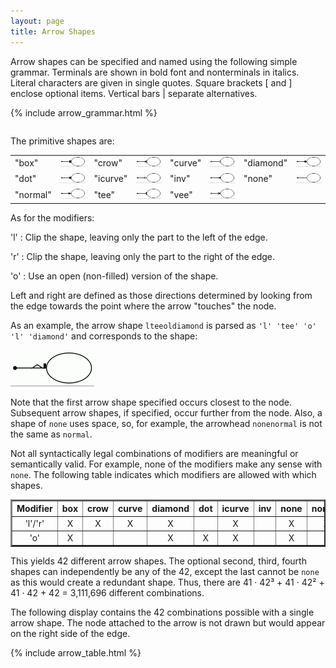 ```yaml
---
layout: page
title: Arrow Shapes
---
```

Arrow shapes can be specified and named using the following simple
grammar. 
Terminals are shown in bold font and nonterminals in italics.
Literal characters are given in single quotes.
Square brackets [ and ] enclose optional items.
Vertical bars | separate alternatives.

<TABLE>
{% include arrow_grammar.html %}
</TABLE>

The primitive shapes are:
<TABLE>
  <TR>
    <TD>"box"</TD><TD><IMG SRC="a_box.gif"></TD>
    <TD>"crow"</TD><TD><IMG SRC="a_crow.gif"></TD>
    <TD>"curve"</TD><TD><IMG SRC="a_curve.gif"></TD>
    <TD>"diamond"</TD><TD><IMG SRC="a_diamond.gif"></TD>
  </TR>
  <TR>
    <TD>"dot"</TD><TD><IMG SRC="a_dot.gif"></TD>
    <TD>"icurve"</TD><TD><IMG SRC="a_icurve.gif"></TD>
    <TD>"inv"</TD><TD><IMG SRC="a_inv.gif"></TD>
    <TD>"none"</TD><TD><IMG SRC="a_none.gif"></TD>
  </TR>
  <TR>
    <TD>"normal"</TD><TD><IMG SRC="a_normal.gif"></TD>
    <TD>"tee"</TD><TD><IMG SRC="a_tee.gif"></TD>
    <TD>"vee"</TD><TD><IMG SRC="a_open.gif"></TD>
  </TR>
</TABLE>

As for the modifiers:

'l'
: Clip the shape, leaving only the part to the left of the edge.

'r'
: Clip the shape, leaving only the part to the right of the edge.

'o'
: Use an open (non-filled) version of the shape.

Left and right are defined as those directions determined by looking
from the edge towards the point where the arrow "touches" the node.

As an example, the arrow shape `lteeoldiamond` is parsed as
`'l' 'tee' 'o' 'l' 'diamond'` and corresponds to the shape:

<IMG SRC="a_lteeoldiamond.gif">

Note that the first arrow shape specified occurs closest to the node.
Subsequent arrow shapes, if specified, occur further from the node.
Also, a shape of `none` uses space, so, for example, the arrowhead `nonenormal`
is not the same as `normal`.

Not all syntactically legal combinations of modifiers are meaningful
or semantically valid.
For example, none of the modifiers make any sense with `none`.
The following table indicates which modifiers are allowed with which shapes.

<TABLE BORDER="2">
<TR ALIGN="CENTER">
 <TH>Modifier</TH>
 <TH>box</TH>
 <TH>crow</TH>
 <TH>curve</TH>
 <TH>diamond</TH>
 <TH>dot</TH>
 <TH>icurve</TH>
 <TH>inv</TH>
 <TH>none</TH>
 <TH>normal</TH>
 <TH>tee</TH>
 <TH>vee</TH>
</TR>
<TR ALIGN="CENTER"><TD>'l'/'r'</TD><TD>X</TD><TD>X</TD><TD>X</TD><TD>X</TD><TD>&nbsp;</TD><TD>X</TD><TD>&nbsp;</TD><TD>X</TD><TD>X</TD><TD>X</TD></TR>
<TR ALIGN="CENTER"><TD>'o'    </TD><TD>X</TD><TD>&nbsp;</TD><TD>&nbsp;</TD><TD>X</TD><TD>X</TD><TD>X</TD><TD>&nbsp;</TD><TD>X</TD><TD>&nbsp;</TD><TD>&nbsp;</TD></TR>
</TABLE>

This yields 42 different arrow shapes. The optional second, third, fourth shapes
can independently be any of the 42, except the last cannot be `none` as
this would create a redundant shape.
Thus, there are 41 &middot; 42³ + 41 &middot; 42² + 41 &middot; 42 + 42 = 3,111,696 different combinations.

The following display contains the 42 combinations possible with a single
arrow shape. The node attached to the arrow is not drawn but would appear
on the right side of the edge.

<TABLE>
{% include arrow_table.html %}
</TABLE>
